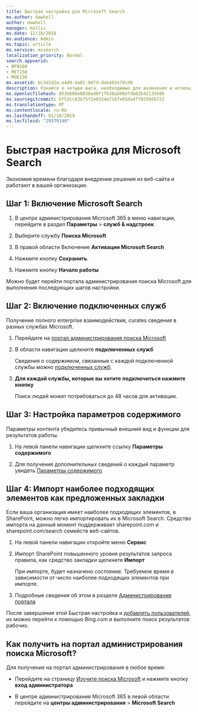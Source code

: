```yaml
---
title: Быстрая настройка для Microsoft Search
ms.author: dawholl
author: dawholl
manager: kellis
ms.date: 12/18/2018
ms.audience: Admin
ms.topic: article
ms.service: mssearch
localization_priority: Normal
search.appverid:
- BFB160
- MET150
- MOE150
ms.assetid: bc3d1d2a-a4d9-4a02-9d7d-deb492e79cd0
description: Узнайте о четыре шага, необходимые для включения и использовать Microsoft Search.
ms.openlocfilehash: 853b60be8038ad0f1fb38ab90dfdb02b4213568b
ms.sourcegitcommit: bf52cc63b75f2e0324a716fe65da47702956b722
ms.translationtype: MT
ms.contentlocale: ru-RU
ms.lasthandoff: 01/18/2019
ms.locfileid: "29379140"
---
```

# <a name="quick-set-up-for-microsoft-search"></a>Быстрая настройка для Microsoft Search

Экономия времени благодаря внедрение решения из веб-сайта и работают в вашей организации.
  
## <a name="step-1-turn-on-microsoft-search"></a>Шаг 1: Включение Microsoft Search

1. В центре администрирования Microsoft 365 в меню навигации, перейдите в раздел **Параметры** \> **служб &amp; надстроек**
    
2. Выберите службу **Поиска Microsoft** 
    
3. В правой области Включение **Активации Microsoft Search**
    
4. Нажмите кнопку **Сохранить**.
    
5. Нажмите кнопку **Начало работы**
  
Можно будет перейти портала администрирования поиска Microsoft для выполнения последующих шагов настройки.
    
## <a name="step-2-enable-connected-services"></a>Шаг 2: Включение подключенных служб

Получение полного enterprise взаимодействия, curates сведения в разных службах Microsoft.
  
1. Перейдите на [портал администрирования поиска Microsoft](https://www.bingforbusiness.com/admin)
    
2. В области навигации щелкните **подключенных служб**
    
    Сведения о содержимом, связанные с каждой подключенной службы можно [подключенных служб](connected-services.md).
    
3. **Для каждой службы, которые вы хотите подключиться нажмите кнопку**
    
    Поиск людей может потребоваться до 48 часов для активации.
    
## <a name="step-3-customize-content-settings"></a>Шаг 3: Настройка параметров содержимого

Параметры контента убедитесь привычный внешний вид и функции для результатов работы. 
  
1. На левой панели навигации щелкните ссылку **Параметры содержимого**
    
2. Для получения дополнительных сведений о каждый параметр увидеть [Параметры содержимого](content-settings.md)
    
## <a name="step-4-import-best-bets-as-suggested-bookmarks"></a>Шаг 4: Импорт наиболее подходящих элементов как предложенных закладки

Если ваша организация имеет наиболее подходящих элементов, в SharePoint, можно легко импортировать их в Microsoft Search. Средство импорта на данный момент поддерживает sharepoint.com и sharepoint.com/search семейств веб-сайтов. 
  
1. На левой панели навигации откройте меню **Сервис**
    
2. Импорт SharePoint повышенного уровня результатов запроса правила, как средство закладки щелкните **Импорт**
    
    При импорте, будет назначено состояние. Требуемое время в зависимости от число наиболее подходящих элементов при импорте.
    
3. Подробные сведения об этом в разделе [Администрирование портала](admin-portal-tools.md)
    
После завершения этой Быстрая настройка и [добавлять пользователей](add-users.md), их можно перейти к помощью Bing.com и выполните поиск результатов рабочих. 
  
## <a name="how-do-i-get-to-the-microsoft-search-admin-portal"></a>Как получить на портал администрирования поиска Microsoft?

Для получения на портал администрирования в любое время:
  
- Перейдите на страницу [Изучите поиска Microsoft](https://www.bing.com/business/explore) и нажмите кнопку **вход администратора**
    
- В центре администрирования Microsoft 365 в левой области перейдите на **центры администрирования** \> **Microsoft Search**

  

